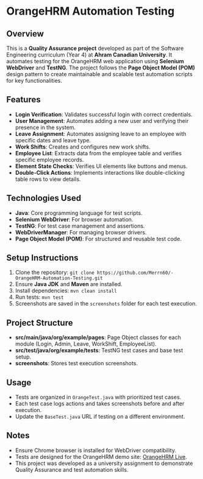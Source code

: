 # OrangeHRM Automation Testing

## Overview
This is a **Quality Assurance project** developed as part of the Software Engineering curriculum (Year 4) at **Ahram Canadian University**. It automates testing for the OrangeHRM web application using **Selenium WebDriver** and **TestNG**. The project follows the **Page Object Model (POM)** design pattern to create maintainable and scalable test automation scripts for key functionalities.

## Features
- **Login Verification**: Validates successful login with correct credentials.
- **User Management**: Automates adding a new user and verifying their presence in the system.
- **Leave Assignment**: Automates assigning leave to an employee with specific dates and leave type.
- **Work Shifts**: Creates and configures new work shifts.
- **Employee List**: Extracts data from the employee table and verifies specific employee records.
- **Element State Checks**: Verifies UI elements like buttons and menus.
- **Double-Click Actions**: Implements interactions like double-clicking table rows to view details.

## Technologies Used
- **Java**: Core programming language for test scripts.
- **Selenium WebDriver**: For browser automation.
- **TestNG**: For test case management and assertions.
- **WebDriverManager**: For managing browser drivers.
- **Page Object Model (POM)**: For structured and reusable test code.

## Setup Instructions
1. Clone the repository: `git clone https://github.com/Merrn60/-OrangeHRM-Automation-Testing.git`
2. Ensure **Java JDK** and **Maven** are installed.
3. Install dependencies: `mvn clean install`
4. Run tests: `mvn test`
5. Screenshots are saved in the `screenshots` folder for each test execution.

## Project Structure
- **src/main/java/org/example/pages**: Page Object classes for each module (Login, Admin, Leave, WorkShift, EmployeeList).
- **src/test/java/org/example/tests**: TestNG test cases and base test setup.
- **screenshots**: Stores test execution screenshots.

## Usage
- Tests are organized in `OrangeTest.java` with prioritized test cases.
- Each test case logs actions and takes screenshots before and after execution.
- Update the `BaseTest.java` URL if testing on a different environment.

## Notes
- Ensure Chrome browser is installed for WebDriver compatibility.
- Tests are designed for the OrangeHRM demo site: [OrangeHRM Live](https://opensource-demo.orangehrmlive.com).
- This project was developed as a university assignment to demonstrate Quality Assurance and test automation skills.
